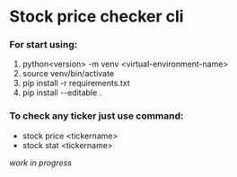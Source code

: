 # Stock price checker cli
### For start using:
1. python\<version> -m venv \<virtual-environment-name>
2. source venv/bin/activate
3. pip install -r requirements.txt
4. pip install --editable .


### To check any ticker just use command:
- stock price \<tickername>
- stock stat \<tickername>

_work in progress_
